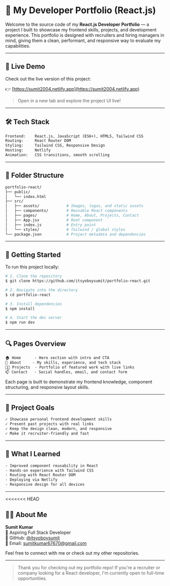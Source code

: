 # 💼 My Developer Portfolio (React.js)

Welcome to the source code of my **React.js Developer Portfolio** — a project I built to showcase my frontend skills, projects, and development experience. This portfolio is designed with recruiters and hiring managers in mind, giving them a clean, performant, and responsive way to evaluate my capabilities.

---

## 🚀 Live Demo

Check out the live version of this project:

👉 [https://sumit2004.netlify.app](https://sumit2004.netlify.app)

> Open in a new tab and explore the project UI live!

---

## 🛠️ Tech Stack

```txt
Frontend:    React.js, JavaScript (ES6+), HTML5, Tailwind CSS
Routing:     React Router DOM
Styling:     Tailwind CSS, Responsive Design
Hosting:     Netlify
Animation:   CSS transitions, smooth scrolling
```

---

## 📁 Folder Structure

```bash
portfolio-react/
├── public/
│   └── index.html
├── src/
│   ├── assets/            # Images, logos, and static assets
│   ├── components/        # Reusable React components
│   ├── pages/             # Home, About, Projects, Contact
│   ├── App.jsx            # Root component
│   ├── index.js           # Entry point
│   └── styles/            # Tailwind / global styles
└── package.json           # Project metadata and dependencies
```

---

## 🚀 Getting Started

To run this project locally:

```bash
# 1. Clone the repository
$ git clone https://github.com/itsyoboysumit/portfolio-react.git

# 2. Navigate into the directory
$ cd portfolio-react

# 3. Install dependencies
$ npm install

# 4. Start the dev server
$ npm run dev
```

---

## 🔍 Pages Overview

```txt
🏠 Home      - Hero section with intro and CTA
👤 About     - My skills, experience, and tech stack
🧑‍💻 Projects  - Portfolio of featured work with live links
📫 Contact   - Social handles, email, and contact form
```

Each page is built to demonstrate my frontend knowledge, component structuring, and responsive layout skills.

---

## 🎯 Project Goals

```txt
✓ Showcase personal frontend development skills
✓ Present past projects with real links
✓ Keep the design clean, modern, and responsive
✓ Make it recruiter-friendly and fast
```

---

## 🧠 What I Learned

```txt
- Improved component reusability in React
- Hands-on experience with Tailwind CSS
- Routing with React Router DOM
- Deploying via Netlify
- Responsive design for all devices
```

---

<<<<<<< HEAD

## 🙋‍♂️ About Me

**Sumit Kumar**  
💼 Aspiring Full Stack Developer  
🔗 GitHub: [@itsyoboysumit](https://github.com/itsyoboysumit)  
📧 Email: [sumitkumar67670@gmail.com](mailto:sumitkumar67670@gmail.com)


Feel free to connect with me or check out my other repositories.

---

> Thank you for checking out my portfolio repo! If you're a recruiter or company looking for a React developer, I'm currently open to full-time opportunities.
